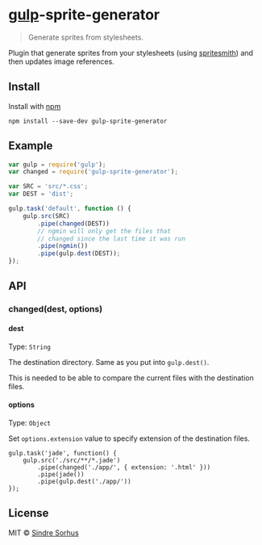 # [gulp](http://gulpjs.com)-sprite-generator

> Generate sprites from stylesheets.

Plugin that generate sprites from your stylesheets (using [spritesmith](https://github.com/Ensighten/spritesmith)) and then updates image references.

## Install

Install with [npm](https://npmjs.org/package/gulp-sprite-generator)

```
npm install --save-dev gulp-sprite-generator
```


## Example

```js
var gulp = require('gulp');
var changed = require('gulp-sprite-generator');

var SRC = 'src/*.css';
var DEST = 'dist';

gulp.task('default', function () {
	gulp.src(SRC)
		.pipe(changed(DEST))
		// ngmin will only get the files that
		// changed since the last time it was run
		.pipe(ngmin())
		.pipe(gulp.dest(DEST));
});
```

## API

### changed(dest, options)

#### dest

Type: `String`

The destination directory. Same as you put into `gulp.dest()`.

This is needed to be able to compare the current files with the destination files.

#### options

Type: `Object`

Set `options.extension` value to specify extension of the destination files.

```
gulp.task('jade', function() {
	gulp.src('./src/**/*.jade')
		.pipe(changed('./app/', { extension: '.html' }))
		.pipe(jade())
		.pipe(gulp.dest('./app/'))
});
```

## License

MIT © [Sindre Sorhus](http://sindresorhus.com)

